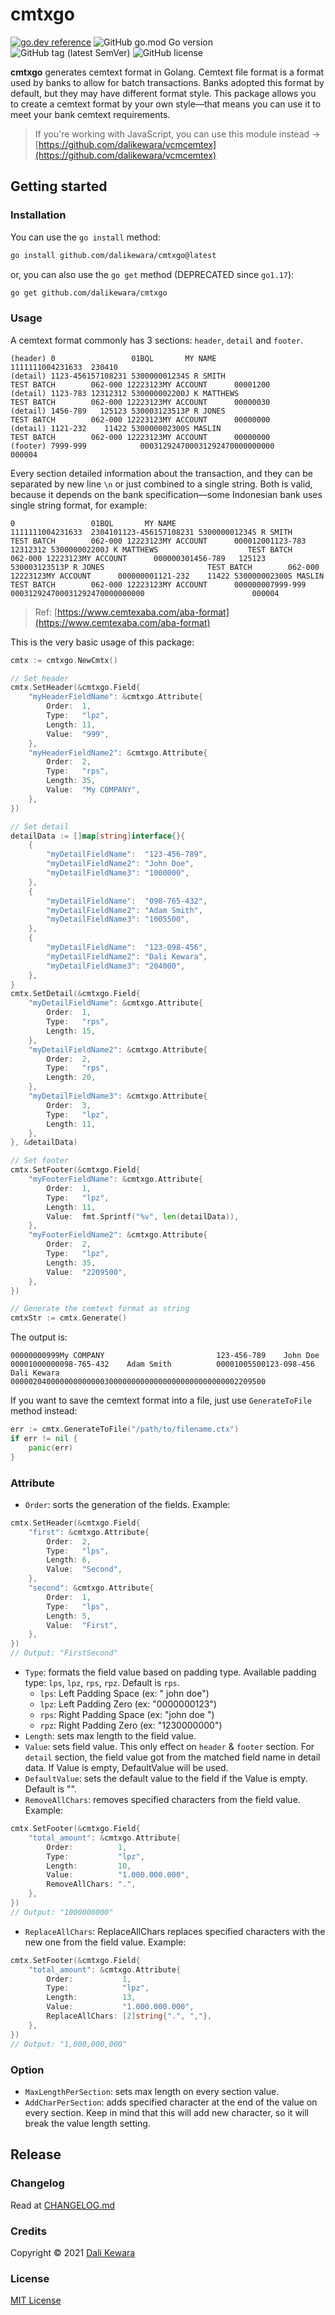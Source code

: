 # cmtxgo

[![go.dev reference](https://img.shields.io/badge/go.dev-reference-007d9c?logo=go&logoColor=white&style=flat-square)](https://pkg.go.dev/github.com/dalikewara/cmtxgo)
![GitHub go.mod Go version](https://img.shields.io/github/go-mod/go-version/dalikewara/cmtxgo)
![GitHub tag (latest SemVer)](https://img.shields.io/github/v/tag/dalikewara/cmtxgo)
![GitHub license](https://img.shields.io/github/license/dalikewara/cmtxgo)

**cmtxgo** generates cemtext format in Golang. Cemtext file format is a format used by banks to allow for batch
transactions. Banks adopted this format by default, but they may have different format style. This package allows you to
create a cemtext format by your own style—that means you can use it to meet your bank cemtext requirements.

> If you're working with JavaScript, you can use this module instead -> [https://github.com/dalikewara/vcmcemtex](https://github.com/dalikewara/vcmcemtex)

## Getting started

### Installation

You can use the `go install` method:

```bash
go install github.com/dalikewara/cmtxgo@latest
```

or, you can also use the `go get` method (DEPRECATED since `go1.17`):

```bash
go get github.com/dalikewara/cmtxgo
```

### Usage

A cemtext format commonly has 3 sections: `header`, `detail` and `footer`.

```text
(header) 0                 01BQL       MY NAME                   1111111004231633  230410
(detail) 1123-456157108231 530000001234S R SMITH                       TEST BATCH        062-000 12223123MY ACCOUNT      00001200
(detail) 1123-783 12312312 530000002200J K MATTHEWS                    TEST BATCH        062-000 12223123MY ACCOUNT      00000030
(detail) 1456-789   125123 530003123513P R JONES                       TEST BATCH        062-000 12223123MY ACCOUNT      00000000
(detail) 1121-232    11422 530000002300S MASLIN                        TEST BATCH        062-000 12223123MY ACCOUNT      00000000
(footer) 7999-999            000312924700031292470000000000                        000004
```

Every section detailed information about the transaction, and they can be separated by new line `\n` or just combined to
a single string. Both is valid, because it depends on the bank specification&mdash;some Indonesian bank uses single
string format, for example:

```text
0                 01BQL       MY NAME                   1111111004231633  2304101123-456157108231 530000001234S R SMITH                       TEST BATCH        062-000 12223123MY ACCOUNT      000012001123-783 12312312 530000002200J K MATTHEWS                    TEST BATCH        062-000 12223123MY ACCOUNT      000000301456-789   125123 530003123513P R JONES                       TEST BATCH        062-000 12223123MY ACCOUNT      000000001121-232    11422 530000002300S MASLIN                        TEST BATCH        062-000 12223123MY ACCOUNT      000000007999-999            000312924700031292470000000000                        000004
```

> Ref: [https://www.cemtexaba.com/aba-format](https://www.cemtexaba.com/aba-format)

This is the very basic usage of this package:

```go
cmtx := cmtxgo.NewCmtx()

// Set header
cmtx.SetHeader(&cmtxgo.Field{
    "myHeaderFieldName": &cmtxgo.Attribute{
        Order:  1,
        Type:   "lpz",
        Length: 11,
        Value:  "999",
    },
    "myHeaderFieldName2": &cmtxgo.Attribute{
        Order:  2,
        Type:   "rps",
        Length: 35,
        Value:  "My COMPANY",
    },
})

// Set detail
detailData := []map[string]interface{}{
    {
        "myDetailFieldName":  "123-456-789",
        "myDetailFieldName2": "John Doe",
        "myDetailFieldName3": "1000000",
    },
    {
        "myDetailFieldName":  "098-765-432",
        "myDetailFieldName2": "Adam Smith",
        "myDetailFieldName3": "1005500",
    },
    {
        "myDetailFieldName":  "123-098-456",
        "myDetailFieldName2": "Dali Kewara",
        "myDetailFieldName3": "204000",
    },
}
cmtx.SetDetail(&cmtxgo.Field{
    "myDetailFieldName": &cmtxgo.Attribute{
        Order:  1,
        Type:   "rps",
        Length: 15,
    },
    "myDetailFieldName2": &cmtxgo.Attribute{
        Order:  2,
        Type:   "rps",
        Length: 20,
    },
    "myDetailFieldName3": &cmtxgo.Attribute{
        Order:  3,
        Type:   "lpz",
        Length: 11,
    },
}, &detailData)

// Set footer
cmtx.SetFooter(&cmtxgo.Field{
    "myFooterFieldName": &cmtxgo.Attribute{
        Order:  1,
        Type:   "lpz",
        Length: 11,
        Value:  fmt.Sprintf("%v", len(detailData)),
    },
    "myFooterFieldName2": &cmtxgo.Attribute{
        Order:  2,
        Type:   "lpz",
        Length: 35,
        Value:  "2209500",
    },
})

// Generate the cemtext format as string
cmtxStr := cmtx.Generate()
```

The output is:

```text
00000000999My COMPANY                         123-456-789    John Doe            00001000000098-765-432    Adam Smith          00001005500123-098-456    Dali Kewara         000002040000000000000300000000000000000000000000002209500
```

If you want to save the cemtext format into a file, just use `GenerateToFile` method instead:

```go
err := cmtx.GenerateToFile("/path/to/filename.ctx")
if err != nil {
    panic(err)
}
```

### Attribute

- `Order`: sorts the generation of the fields. Example:

```go
cmtx.SetHeader(&cmtxgo.Field{
    "first": &cmtxgo.Attribute{
        Order:  2,
        Type:   "lps",
        Length: 6,
        Value:  "Second",
    },
    "second": &cmtxgo.Attribute{
        Order:  1,
        Type:   "lps",
        Length: 5,
        Value:  "First",
    },
})
// Output: "FirstSecond"
```

- `Type`: formats the field value based on padding type. Available padding type: `lps`, `lpz`, `rps`, `rpz`. 
Default is `rps`.
  - `lps`: Left Padding Space (ex: "  john doe")
  - `lpz`: Left Padding Zero (ex: "0000000123")
  - `rps`: Right Padding Space (ex: "john doe   ")
  - `rpz`: Right Padding Zero (ex: "1230000000")
- `Length`: sets max length to the field value.
- `Value`: sets field value. This only effect on `header` & `footer` section.
For `detail` section, the field value got from the matched field name in detail data.
If Value is empty, DefaultValue will be used.
- `DefaultValue`: sets the default value to the field if the Value is empty. Default is "".
- `RemoveAllChars`: removes specified characters from the field value. Example:

```go
cmtx.SetFooter(&cmtxgo.Field{
    "total_amount": &cmtxgo.Attribute{
        Order:          1,
        Type:           "lpz",
        Length:         10,
        Value:          "1.000.000.000",
        RemoveAllChars: ".",
    },
})
// Output: "1000000000"
```

- `ReplaceAllChars`: ReplaceAllChars replaces specified characters with the new one from the field value. Example:

```go
cmtx.SetFooter(&cmtxgo.Field{
    "total_amount": &cmtxgo.Attribute{
        Order:           1,
        Type:            "lpz",
        Length:          13,
        Value:           "1.000.000.000",
        ReplaceAllChars: [2]string{".", ","},
    },
})
// Output: "1,000,000,000"
```

### Option

- `MaxLengthPerSection`: sets max length on every section value.
- `AddCharPerSection`: adds specified character at the end of the value on every section. Keep in mind that this will add 
new character, so it will break the value length setting.

## Release

### Changelog

Read at [CHANGELOG.md](https://github.com/dalikewara/cmtxgo/blob/master/CHANGELOG.md)

### Credits

Copyright &copy; 2021 [Dali Kewara](https://www.dalikewara.com)

### License

[MIT License](https://github.com/dalikewara/cmtxgo/blob/master/LICENSE)
